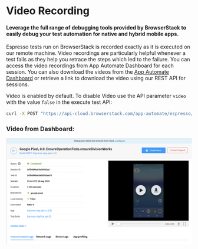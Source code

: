 # Video Recording


#### Leverage the full range of debugging tools provided by BrowserStack to easily debug your test automation for native and hybrid mobile apps.

Espresso tests run on BrowserStack is recorded exactly as it is executed on our remote machine. Video recordings are particularly helpful whenever a test fails as they help you retrace the steps which led to the failure. You can access the video recordings from App Automate Dashboard for each session. You can also download the videos from the [App Automate Dashboard](https://app-automate.browserstack.com/dashboard) or retrieve a link to download the video using our REST API for sessions.

Video is enabled by default. To disable Video use the API parameter `video` with the value `false` in the execute test API:

```bash
curl -X POST "https://api-cloud.browserstack.com/app-automate/espresso/build" -d \ "{\"devices\": [\"Samsung Galaxy S8-7.0\"], \"app\": \"bs://<hashed appid>\", \"deviceLogs\" : true, \"false\" : true, \"testSuite\": \"bs://<hashed testID>\"}" -H "Content-Type: application/json" -u "USERNAME:ACCESS-KEY"
```


### Video from Dashboard:


![Video Recording](https://github.com/akanksha260991/bs_docs_revamp_content/blob/master/Espresso-Dashboard.png?raw=true "")



